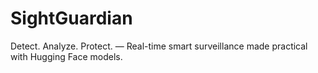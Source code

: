 # SightGuardian
Detect. Analyze. Protect. — Real-time smart surveillance made practical with Hugging Face models.
